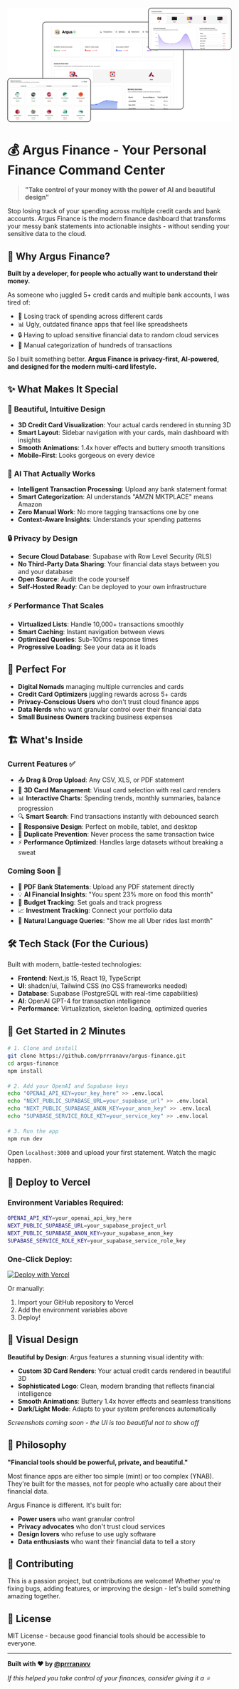 ![product asset](https://github.com/prrranavv/argus-finance/blob/main/public/cardImages/productasset.png)

# 💰 Argus Finance - Your Personal Finance Command Center

> **"Take control of your money with the power of AI and beautiful design"**

Stop losing track of your spending across multiple credit cards and bank accounts. Argus Finance is the modern finance dashboard that transforms your messy bank statements into actionable insights - without sending your sensitive data to the cloud.

## 🚀 Why Argus Finance?

**Built by a developer, for people who actually want to understand their money.**

As someone who juggled 5+ credit cards and multiple bank accounts, I was tired of:
- 💸 Losing track of spending across different cards
- 📊 Ugly, outdated finance apps that feel like spreadsheets
- 🔒 Having to upload sensitive financial data to random cloud services
- 🤖 Manual categorization of hundreds of transactions

So I built something better. **Argus Finance is privacy-first, AI-powered, and designed for the modern multi-card lifestyle.**

## ✨ What Makes It Special

### 🎨 **Beautiful, Intuitive Design**
- **3D Credit Card Visualization**: Your actual cards rendered in stunning 3D
- **Smart Layout**: Sidebar navigation with your cards, main dashboard with insights
- **Smooth Animations**: 1.4x hover effects and buttery smooth transitions
- **Mobile-First**: Looks gorgeous on every device

### 🧠 **AI That Actually Works**
- **Intelligent Transaction Processing**: Upload any bank statement format
- **Smart Categorization**: AI understands "AMZN MKTPLACE" means Amazon
- **Zero Manual Work**: No more tagging transactions one by one
- **Context-Aware Insights**: Understands your spending patterns

### 🔒 **Privacy by Design**
- **Secure Cloud Database**: Supabase with Row Level Security (RLS)
- **No Third-Party Data Sharing**: Your financial data stays between you and your database
- **Open Source**: Audit the code yourself
- **Self-Hosted Ready**: Can be deployed to your own infrastructure

### ⚡ **Performance That Scales**
- **Virtualized Lists**: Handle 10,000+ transactions smoothly
- **Smart Caching**: Instant navigation between views
- **Optimized Queries**: Sub-100ms response times
- **Progressive Loading**: See your data as it loads

## 🎯 Perfect For

- **Digital Nomads** managing multiple currencies and cards
- **Credit Card Optimizers** juggling rewards across 5+ cards
- **Privacy-Conscious Users** who don't trust cloud finance apps
- **Data Nerds** who want granular control over their financial data
- **Small Business Owners** tracking business expenses

## 🏗 What's Inside

### **Current Features** ✅
- 📤 **Drag & Drop Upload**: Any CSV, XLS, or PDF statement
- 🎨 **3D Card Management**: Visual card selection with real card renders
- 📊 **Interactive Charts**: Spending trends, monthly summaries, balance progression
- 🔍 **Smart Search**: Find transactions instantly with debounced search
- 📱 **Responsive Design**: Perfect on mobile, tablet, and desktop
- 🚫 **Duplicate Prevention**: Never process the same transaction twice
- ⚡ **Performance Optimized**: Handles large datasets without breaking a sweat

### **Coming Soon** 🚧
- 📄 **PDF Bank Statements**: Upload any PDF statement directly
- 💡 **AI Financial Insights**: "You spent 23% more on food this month"
- 🎯 **Budget Tracking**: Set goals and track progress
- 📈 **Investment Tracking**: Connect your portfolio data
- 🤖 **Natural Language Queries**: "Show me all Uber rides last month"

## 🛠 Tech Stack (For the Curious)

Built with modern, battle-tested technologies:
- **Frontend**: Next.js 15, React 19, TypeScript
- **UI**: shadcn/ui, Tailwind CSS (no CSS frameworks needed)
- **Database**: Supabase (PostgreSQL with real-time capabilities)
- **AI**: OpenAI GPT-4 for transaction intelligence
- **Performance**: Virtualization, skeleton loading, optimized queries

## 🚀 Get Started in 2 Minutes

```bash
# 1. Clone and install
git clone https://github.com/prrranavv/argus-finance.git
cd argus-finance
npm install

# 2. Add your OpenAI and Supabase keys
echo "OPENAI_API_KEY=your_key_here" >> .env.local
echo "NEXT_PUBLIC_SUPABASE_URL=your_supabase_url" >> .env.local
echo "NEXT_PUBLIC_SUPABASE_ANON_KEY=your_anon_key" >> .env.local
echo "SUPABASE_SERVICE_ROLE_KEY=your_service_key" >> .env.local

# 3. Run the app
npm run dev
```

Open `localhost:3000` and upload your first statement. Watch the magic happen.

## 🚀 Deploy to Vercel

### Environment Variables Required:
```bash
OPENAI_API_KEY=your_openai_api_key_here
NEXT_PUBLIC_SUPABASE_URL=your_supabase_project_url
NEXT_PUBLIC_SUPABASE_ANON_KEY=your_supabase_anon_key
SUPABASE_SERVICE_ROLE_KEY=your_supabase_service_role_key
```

### One-Click Deploy:
[![Deploy with Vercel](https://vercel.com/button)](https://vercel.com/new/clone?repository-url=https://github.com/prrranavv/argus-finance)

Or manually:
1. Import your GitHub repository to Vercel
2. Add the environment variables above
3. Deploy!

## 🎨 Visual Design

**Beautiful by Design**: Argus features a stunning visual identity with:
- **Custom 3D Card Renders**: Your actual credit cards rendered in beautiful 3D
- **Sophisticated Logo**: Clean, modern branding that reflects financial intelligence
- **Smooth Animations**: Buttery 1.4x hover effects and seamless transitions
- **Dark/Light Mode**: Adapts to your system preferences automatically

*Screenshots coming soon - the UI is too beautiful not to show off*

## 💭 Philosophy

**"Financial tools should be powerful, private, and beautiful."**

Most finance apps are either too simple (mint) or too complex (YNAB). They're built for the masses, not for people who actually care about their financial data.

Argus Finance is different. It's built for:
- **Power users** who want granular control
- **Privacy advocates** who don't trust cloud services
- **Design lovers** who refuse to use ugly software
- **Data enthusiasts** who want their financial data to tell a story

## 🤝 Contributing

This is a passion project, but contributions are welcome! Whether you're fixing bugs, adding features, or improving the design - let's build something amazing together.

## 📄 License

MIT License - because good financial tools should be accessible to everyone.

---

**Built with ❤️ by [@prrranavv](https://github.com/prrranavv)**

*If this helped you take control of your finances, consider giving it a ⭐*
